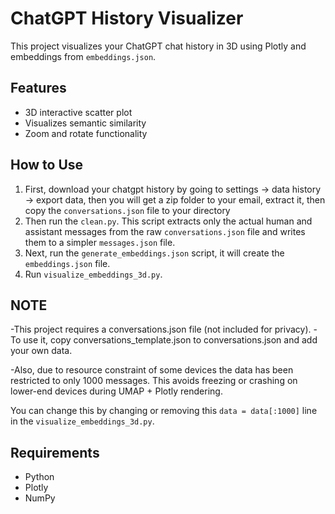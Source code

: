 # ChatGPT History Visualizer

This project visualizes your ChatGPT chat history in 3D using Plotly and embeddings from `embeddings.json`.

## Features

- 3D interactive scatter plot
- Visualizes semantic similarity
- Zoom and rotate functionality

## How to Use

1. First, download your chatgpt history by going to settings -> data history -> export data, then you will get a zip folder to your email, extract it, then copy the `conversations.json` file to your directory
2. Then run the `clean.py`. This script extracts only the actual human and assistant messages from the raw `conversations.json` file and writes them to a simpler `messages.json` file.
3. Next, run the `generate_embeddings.json` script, it will create the `embeddings.json` file.
4. Run `visualize_embeddings_3d.py`.

## NOTE

-This project requires a conversations.json file (not included for privacy).
-To use it, copy conversations_template.json to conversations.json and add your own data.

-Also, due to resource constraint of some devices the data has been restricted to only 1000 messages. This avoids freezing or crashing on lower-end devices during UMAP + Plotly rendering.

You can change this by changing or removing this `data = data[:1000]` line in the `visualize_embeddings_3d.py`.

## Requirements

- Python
- Plotly
- NumPy
